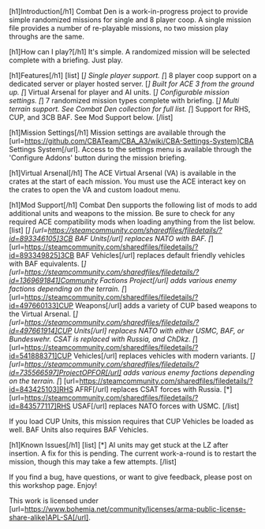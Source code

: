 [h1]Introduction[/h1]
Combat Den is a work-in-progress project to provide simple randomized missions for single and 8 player coop.  A single mission file provides a number of re-playable missions, no two mission play throughs are the same.

[h1]How can I play?[/h1]
It's simple.  A randomized mission will be selected complete with a briefing.  Just play.

[h1]Features[/h1]
[list]
[*] Single player support.
[*] 8 player coop support on a dedicated server or player hosted server.
[*] Built for ACE 3 from the ground up.
[*] Virtual Arsenal for player and AI units.
[*] Configurable mission settings.
[*] 7 randomized mission types complete with briefing.
[*] Multi terrain support.  See Combat Den collection for full list.
[*] Support for RHS, CUP, and 3CB BAF.  See Mod Support below.
[/list]

[h1]Mission Settings[/h1]
Mission settings are available through the [url=https://github.com/CBATeam/CBA_A3/wiki/CBA-Settings-System]CBA Settings System[/url].
Access to the settings menu is available through the 'Configure Addons' button during the mission briefing.

[h1]Virtual Arsenal[/h1]
The ACE Virtual Arsenal (VA) is available in the crates at the start of each mission.  You must use the ACE interact key on the crates to open the VA and custom loadout menu.

[h1]Mod Support[/h1]
Combat Den supports the following list of mods to add additional units and weapons to the mission.  Be sure to check for any required ACE compatibility mods when loading anything from the list below.
[list]
[*] [url=https://steamcommunity.com/sharedfiles/filedetails/?id=893346105]3CB BAF Units[/url] replaces NATO with BAF.
[*] [url=https://steamcommunity.com/sharedfiles/filedetails/?id=893349825]3CB BAF Vehicles[/url] replaces default friendly vehicles with BAF equivalents.
[*] [url=https://steamcommunity.com/sharedfiles/filedetails/?id=1369691841]Community Factions Project[/url] adds various enemy factions depending on the terrain.
[*] [url=https://steamcommunity.com/sharedfiles/filedetails/?id=497660133]CUP Weapons[/url] adds a variety of CUP based weapons to the Virtual Arsenal.
[*] [url=https://steamcommunity.com/sharedfiles/filedetails/?id=497661914]CUP Units[/url] replaces NATO with either USMC, BAF, or Bundeswehr.  CSAT is replaced with Russia, and ChDkz.
[*] [url=https://steamcommunity.com/sharedfiles/filedetails/?id=541888371]CUP Vehicles[/url] replaces vehicles with modern variants.
[*] [url=https://steamcommunity.com/sharedfiles/filedetails/?id=735566597]ProjectOPFOR[/url] adds various enemy factions depending on the terrain.
[*] [url=https://steamcommunity.com/sharedfiles/filedetails/?id=843425103]RHS AFRF[/url] replaces CSAT forces with Russia.
[*] [url=https://steamcommunity.com/sharedfiles/filedetails/?id=843577117]RHS USAF[/url] replaces NATO forces with USMC.
[/list]

If you load CUP Units, this mission requires that CUP Vehicles be loaded as well.  BAF Units also requires BAF Vehicles.

[h1]Known Issues[/h1]
[list]
[*] AI units may get stuck at the LZ after insertion.  A fix for this is pending.  The current work-a-round is to restart the mission, though this may take a few attempts.
[/list]

If you find a bug, have questions, or want to give feedback, please post on this workshop page.  Enjoy!

This work is licensed under [url=https://www.bohemia.net/community/licenses/arma-public-license-share-alike]APL-SA[/url].
